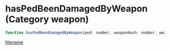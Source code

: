 # hasPedBeenDamagedByWeapon (Category weapon)

```js
function hasPedBeenDamagedByWeapon(ped: number, weaponHash: number, weaponType: number): boolean
```

[filename](hasPedBeenDamagedByWeapon_m.md ':include')
